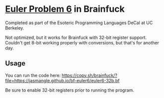 # [Euler Problem 6](https://projecteuler.net/problem=6) in Brainfuck

Completed as part of the Esoteric Programming Languages DeCal at UC Berkeley.

Not optimized, but it works for Brainfuck with 32-bit register support.
Couldn't get 8-bit working properly with conversions, but that's for another day.

## Usage

You can run the code here: https://copy.sh/brainfuck/?file=https://jasmangle.github.io/bf-euler6/euler6-32b.bf

Be sure to enable 32-bit registers prior to running the program.
